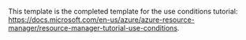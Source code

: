 This template is the completed template for the use conditions tutorial: https://docs.microsoft.com/en-us/azure/azure-resource-manager/resource-manager-tutorial-use-conditions.